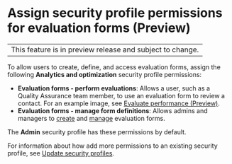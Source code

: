 # Assign security profile permissions for evaluation forms \(Preview\)<a name="evaluation-forms-permissions"></a>


|  | 
| --- |
| This feature is in preview release and subject to change\.  | 

To allow users to create, define, and access evaluation forms, assign the following **Analytics and optimization** security profile permissions: 
+ **Evaluation forms \- perform evaluations**: Allows a user, such as a Quality Assurance team member, to use an evaluation form to review a contact\. For an example image, see [Evaluate performance \(Preview\)](evaluations.md)\.
+ **Evaluation forms \- manage form definitions**: Allows admins and managers to [create](create-evaluation-forms.md) and [manage](evaluationform-audit-trail.md) evaluation forms\.

The **Admin** security profile has these permissions by default\. 

For information about how add more permissions to an existing security profile, see [Update security profiles](update-security-profiles.md)\.